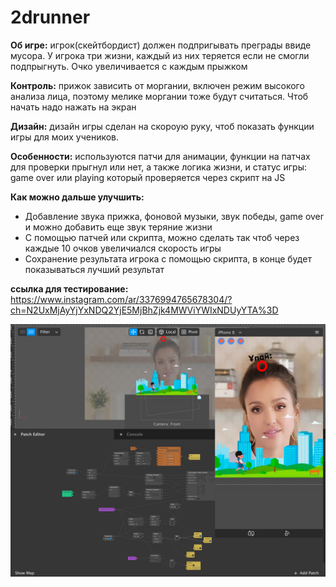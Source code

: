 # 2drunner

**Об игре:**
игрок(скейтбордист) должен подпригывать преграды ввиде мусора. У игрока три жизни, каждый из них теряется если не смогли подпрыгнуть. Очко увеличивается с каждым прыжком

**Контроль:**
прижок зависить от моргании, включен режим высокого анализа лица, поэтому мелике моргании тоже будут считаться. Чтоб начать надо нажать на экран

**Дизайн:** 
дизайн игры сделан на скороую руку, чтоб показать функции игры для моих учеников.

**Особенности:**
используются патчи для анимации, функции на патчах для проверки прыгнул или нет, а также логика жизни, и статус игры: game over или playing который проверяется через скрипт на JS

**Как можно дальше улучшить:**
* Добавление звука прижка, фоновой музыки, звук победы, game over и можно добавить еще звук теряние жизни
* С помощью патчей или скрипта, можно сделать так чтоб через каждые 10 очков увеличиался скорость игры
* Сохранение результата игрока с помощью скрипта, в конце будет показываться лучший результат 

**ссылка для тестирование:**
https://www.instagram.com/ar/3376994765678304/?ch=N2UxMjAyYjYxNDQ2YjE5MjBhZjk4MWViYWIxNDUyYTA%3D


![alt text](https://github.com/mustazhap/2drunner/blob/master/p001.png?raw=true)
